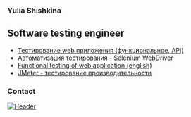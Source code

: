 ### Yulia Shishkina
## Software testing engineer 

- [Тестирование web приложения (функциональное, API)](https://drive.google.com/file/d/1jPG_e58PMU-aSIJTSH-S8CVz-mf5eUJe/view?usp=share_link)
- [Автоматизация тестирования - Selenium WebDriver](https://github.com/yulia-qaqc/selenium/blob/main/README.md)
- [Functional testing of web application (english)](https://drive.google.com/file/d/1Fdti-8bgjBuPNDWCz1dctWF20Vu0dKB1/view?usp=share_link)
- [JMeter - тестирование производительности](https://drive.google.com/file/d/1H7nnXZdSEOYLWzcxNqVrDw1LndRuF1UR/view?usp=share_link)

### Contact
[![Header](https://img.shields.io/badge/Telegram-09090?style=for-the-badge&logo=telegram&logoColor=31a5db)](https://t.me/yulia49)
